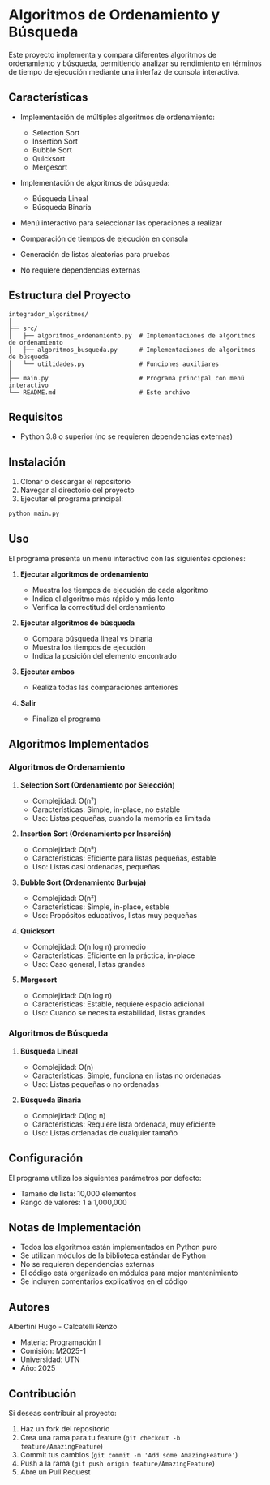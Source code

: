 # Algoritmos de Ordenamiento y Búsqueda

Este proyecto implementa y compara diferentes algoritmos de ordenamiento y búsqueda, permitiendo analizar su rendimiento en términos de tiempo de ejecución mediante una interfaz de consola interactiva.

## Características

- Implementación de múltiples algoritmos de ordenamiento:
  - Selection Sort
  - Insertion Sort
  - Bubble Sort
  - Quicksort
  - Mergesort

- Implementación de algoritmos de búsqueda:
  - Búsqueda Lineal
  - Búsqueda Binaria

- Menú interactivo para seleccionar las operaciones a realizar
- Comparación de tiempos de ejecución en consola
- Generación de listas aleatorias para pruebas
- No requiere dependencias externas

## Estructura del Proyecto

```
integrador_algoritmos/
│
├── src/
│   ├── algoritmos_ordenamiento.py  # Implementaciones de algoritmos de ordenamiento
│   ├── algoritmos_busqueda.py      # Implementaciones de algoritmos de búsqueda
│   └── utilidades.py               # Funciones auxiliares
│
├── main.py                         # Programa principal con menú interactivo
└── README.md                       # Este archivo
```

## Requisitos

- Python 3.8 o superior (no se requieren dependencias externas)

## Instalación

1. Clonar o descargar el repositorio
2. Navegar al directorio del proyecto
3. Ejecutar el programa principal:
```bash
python main.py
```

## Uso

El programa presenta un menú interactivo con las siguientes opciones:

1. **Ejecutar algoritmos de ordenamiento**
   - Muestra los tiempos de ejecución de cada algoritmo
   - Indica el algoritmo más rápido y más lento
   - Verifica la correctitud del ordenamiento

2. **Ejecutar algoritmos de búsqueda**
   - Compara búsqueda lineal vs binaria
   - Muestra los tiempos de ejecución
   - Indica la posición del elemento encontrado

3. **Ejecutar ambos**
   - Realiza todas las comparaciones anteriores

4. **Salir**
   - Finaliza el programa

## Algoritmos Implementados

### Algoritmos de Ordenamiento

1. **Selection Sort (Ordenamiento por Selección)**
   - Complejidad: O(n²)
   - Características: Simple, in-place, no estable
   - Uso: Listas pequeñas, cuando la memoria es limitada

2. **Insertion Sort (Ordenamiento por Inserción)**
   - Complejidad: O(n²)
   - Características: Eficiente para listas pequeñas, estable
   - Uso: Listas casi ordenadas, pequeñas

3. **Bubble Sort (Ordenamiento Burbuja)**
   - Complejidad: O(n²)
   - Características: Simple, in-place, estable
   - Uso: Propósitos educativos, listas muy pequeñas

4. **Quicksort**
   - Complejidad: O(n log n) promedio
   - Características: Eficiente en la práctica, in-place
   - Uso: Caso general, listas grandes

5. **Mergesort**
   - Complejidad: O(n log n)
   - Características: Estable, requiere espacio adicional
   - Uso: Cuando se necesita estabilidad, listas grandes

### Algoritmos de Búsqueda

1. **Búsqueda Lineal**
   - Complejidad: O(n)
   - Características: Simple, funciona en listas no ordenadas
   - Uso: Listas pequeñas o no ordenadas

2. **Búsqueda Binaria**
   - Complejidad: O(log n)
   - Características: Requiere lista ordenada, muy eficiente
   - Uso: Listas ordenadas de cualquier tamaño

## Configuración

El programa utiliza los siguientes parámetros por defecto:
- Tamaño de lista: 10,000 elementos
- Rango de valores: 1 a 1,000,000

## Notas de Implementación

- Todos los algoritmos están implementados en Python puro
- Se utilizan módulos de la biblioteca estándar de Python
- No se requieren dependencias externas
- El código está organizado en módulos para mejor mantenimiento
- Se incluyen comentarios explicativos en el código

## Autores

Albertini Hugo - Calcatelli Renzo
- Materia: Programación I
- Comisión: M2025-1
- Universidad: UTN
- Año: 2025

## Contribución

Si deseas contribuir al proyecto:

1. Haz un fork del repositorio
2. Crea una rama para tu feature (`git checkout -b feature/AmazingFeature`)
3. Commit tus cambios (`git commit -m 'Add some AmazingFeature'`)
4. Push a la rama (`git push origin feature/AmazingFeature`)
5. Abre un Pull Request